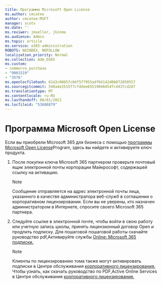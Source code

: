 ```yaml
---
title: Программа Microsoft Open License
ms.author: cmcatee
author: cmcatee-MSFT
manager: scotv
ms.date: ''
ms.reviwer: jmueller, jkinma
ms.audience: Admin
ms.topic: article
ms.service: o365-administration
ROBOTS: NOINDEX, NOFOLLOW
localization_priority: Normal
ms.collection: Adm_O365
ms.custom:
- commerce_purchase
- "9001519"
- "3576"
ms.openlocfilehash: 61d2c00657cb6f5f7955adf04142d0b072050557
ms.sourcegitcommit: 540a4e2515f7cfddee65519046454fc4437cd287
ms.translationtype: MT
ms.contentlocale: ru-RU
ms.lasthandoff: 08/01/2021
ms.locfileid: "53688879"
---
```

# <a name="microsoft-open-license-program"></a>Программа Microsoft Open License

Если вы приобрели Microsoft 365 для бизнеса с помощью [программы Microsoft Open License](https://go.microsoft.com/fwlink/p/?LinkID=613298)Program, здесь вы найдете и активируете ключ продукта.

1. После покупки ключа Microsoft 365 партнером проверьте почтовый ящик электронной почты корпорации Майкрософт, содержашей ссылку на активацию.

    > [!NOTE]
    > Сообщение отправляется на адрес электронной почты лица, указанного в качестве администратора веб-служб в соглашении о корпоративном лицензировании. Если вы не уверены, кто назначен администратором в Интернете, спросите своего Microsoft 365 партнера.
1. Следуйте ссылке в электронной почте, чтобы войти в свою работу или учетную запись школы, принять лицензионный договор Open и продлить подписку. Для пошаговой пошаговой работы скачайте руководство pdf,Активируйте службы [Online: Microsoft 365 подписки.](https://go.microsoft.com/fwlink/p/?LinkId=618100)

    > [!NOTE]
    > Клиенты по лицензированию тома также могут активировать подписки в Центре обслуживания [корпоративного лицензирования.](https://go.microsoft.com/fwlink/p/?LinkID=282016) Чтобы узнать, как скачать руководство по PDF,Active Online Services в Центре обслуживания [корпоративного лицензирования.](https://go.microsoft.com/fwlink/p/?LinkId=618096)